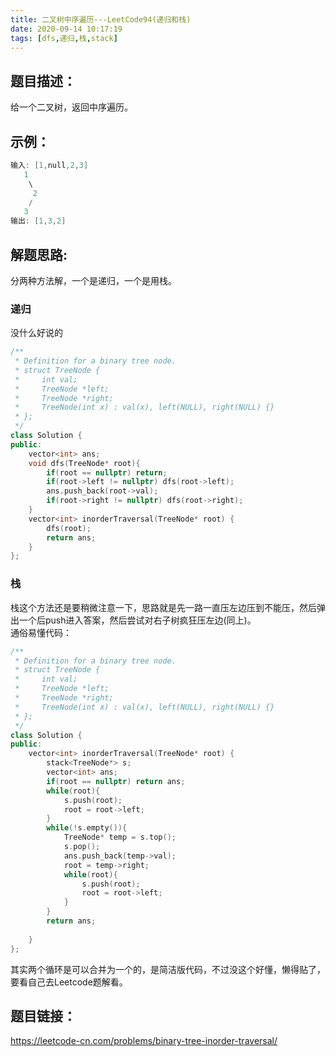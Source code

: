 ```yaml
---
title: 二叉树中序遍历---LeetCode94(递归和栈)
date: 2020-09-14 10:17:19
tags: [dfs,递归,栈,stack]
---
```

## 题目描述：  
给一个二叉树，返回中序遍历。  

## 示例：   
```cpp
输入: [1,null,2,3]
   1
    \
     2
    /
   3
输出: [1,3,2]
```
<!-- more -->

## 解题思路:  
分两种方法解，一个是递归，一个是用栈。  
### 递归
没什么好说的  
```cpp
/**
 * Definition for a binary tree node.
 * struct TreeNode {
 *     int val;
 *     TreeNode *left;
 *     TreeNode *right;
 *     TreeNode(int x) : val(x), left(NULL), right(NULL) {}
 * };
 */
class Solution {
public:
    vector<int> ans;
    void dfs(TreeNode* root){
        if(root == nullptr) return;
        if(root->left != nullptr) dfs(root->left);
        ans.push_back(root->val);
        if(root->right != nullptr) dfs(root->right);
    }
    vector<int> inorderTraversal(TreeNode* root) {
        dfs(root);
        return ans;
    }
};
```
### 栈
栈这个方法还是要稍微注意一下，思路就是先一路一直压左边压到不能压，然后弹出一个后push进入答案，然后尝试对右子树疯狂压左边(同上)。  
通俗易懂代码：
```cpp
/**
 * Definition for a binary tree node.
 * struct TreeNode {
 *     int val;
 *     TreeNode *left;
 *     TreeNode *right;
 *     TreeNode(int x) : val(x), left(NULL), right(NULL) {}
 * };
 */
class Solution {
public:
    vector<int> inorderTraversal(TreeNode* root) {
        stack<TreeNode*> s;
        vector<int> ans;
        if(root == nullptr) return ans;
        while(root){
            s.push(root);
            root = root->left;
        }
        while(!s.empty()){
            TreeNode* temp = s.top();
            s.pop();
            ans.push_back(temp->val);
            root = temp->right;
            while(root){
                s.push(root);
                root = root->left;
            }
        }
        return ans;
        
    }
};
```
其实两个循环是可以合并为一个的，是简洁版代码，不过没这个好懂，懒得贴了，要看自己去Leetcode题解看。  

## 题目链接：  
https://leetcode-cn.com/problems/binary-tree-inorder-traversal/
